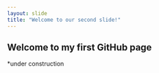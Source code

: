 ```yaml
---
layout: slide
title: "Welcome to our second slide!"
---
```

## **Welcome to my first GitHub page**
*under construction

